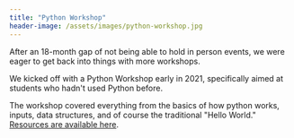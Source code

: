 ```yaml
---
title: "Python Workshop"
header-image: /assets/images/python-workshop.jpg
---
```


After an 18-month gap of not being able to hold in person events, we were eager to get back into things with more workshops.

We kicked off with a Python Workshop early in 2021, specifically aimed at students who hadn't used Python before.

The workshop covered everything from the basics of how python works, inputs, data structures, and of course the traditional "Hello World."
[Resources are available here](https://github.com/CSSUoB/GDSCPython).
